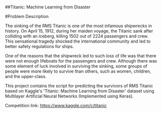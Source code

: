 ##Titanic: Machine Learning from Disaster

#Problem Description

The sinking of the RMS Titanic is one of the most infamous shipwrecks in history.  On April 15, 1912, during her maiden voyage, the Titanic sank after colliding with an iceberg, killing 1502 out of 2224 passengers and crew. This sensational tragedy shocked the international community and led to better safety regulations for ships.

One of the reasons that the shipwreck led to such loss of life was that there were not enough lifeboats for the passengers and crew. Although there was some element of luck involved in surviving the sinking, some groups of people were more likely to survive than others, such as women, children, and the upper-class.

This project contains the script for predicting the survivors of RMS Titanic based on Kaggle's 'Titanic: Machine Learning from Disaster' dataset using Multilayer Artificial Neural Networks (Implemented using Keras).

Competition link: https://www.kaggle.com/c/titanic
